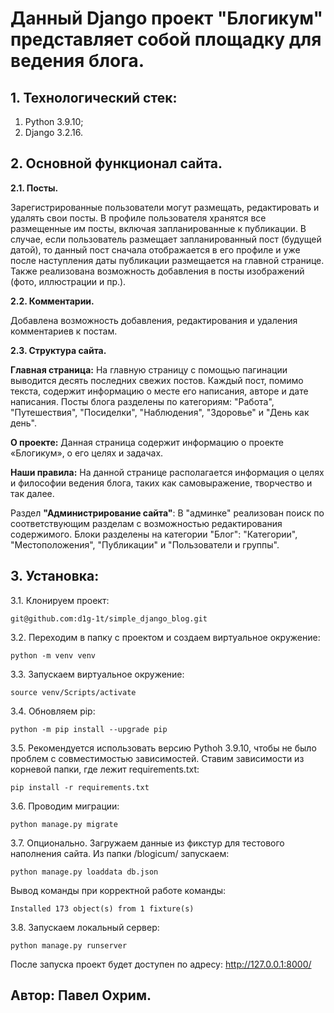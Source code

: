 # **Данный **Django проект "Блогикум"** представляет собой площадку для ведения блога.**

## **1. Технологический стек:** ##
1. Python 3.9.10;
2. Django 3.2.16.

## **2. Основной функционал сайта.** ##

**2.1. Посты.**

Зарегистрированные пользователи могут размещать, редактировать и удалять свои посты. В профиле пользователя хранятся все размещенные им посты, включая запланированные к публикации. В случае, если пользователь размещает запланированный пост (будущей датой), то данный пост сначала отображается в его профиле и уже после наступления даты публикации размещается на главной странице. Также реализована возможность добавления в посты изображений (фото, иллюстрации и пр.).

**2.2. Комментарии.**

Добавлена возможность добавления, редактирования и удаления комментариев к постам.

**2.3. Структура сайта.**

**Главная страница:** На главную страницу с помощью пагинации выводится десять последних свежих постов. Каждый пост, помимо текста, содержит информацию о месте его написания, авторе и дате написания. Посты блога разделены по категориям: "Работа", "Путешествия", "Посиделки", "Наблюдения", "Здоровье" и "День как день".

**О проекте:** Данная страница содержит информацию о проекте «Блогикум», о его целях и задачах.

**Наши правила:** На данной странице располагается информация о целях и философии ведения блога, таких как самовыражение, творчество и так далее.

Раздел **"Администрирование сайта"**: В "админке" реализован поиск по соответствующим разделам с возможностью редактирования содержимого. Блоки разделены на категории "Блог": "Категории", "Местоположения", "Публикации" и "Пользователи и группы".

## **3. Установка:** ##

3.1. Клонируем проект:
```
git@github.com:d1g-1t/simple_django_blog.git
```
3.2. Переходим в папку с проектом и создаем виртуальное окружение:
```
python -m venv venv
```
3.3. Запускаем виртуальное окружение:
```
source venv/Scripts/activate
```
3.4. Обновляем pip:
```
python -m pip install --upgrade pip
```
3.5. Рекомендуется использовать версию Pythoh 3.9.10, чтобы не было проблем с совместимостью зависимостей. Ставим зависимости из корневой папки, где лежит requirements.txt:
```
pip install -r requirements.txt
```
3.6. Проводим миграции:
```
python manage.py migrate
```
3.7. Опционально. Загружаем данные из фикстур для тестового наполнения сайта. Из папки /blogicum/ запускаем:
```
python manage.py loaddata db.json
```
Вывод команды при корректной работе команды:
```
Installed 173 object(s) from 1 fixture(s)
```
3.8. Запускаем локальный сервер:
```
python manage.py runserver
```
После запуска проект будет доступен по адресу: http://127.0.0.1:8000/



## **Автор: Павел Охрим.** ##
